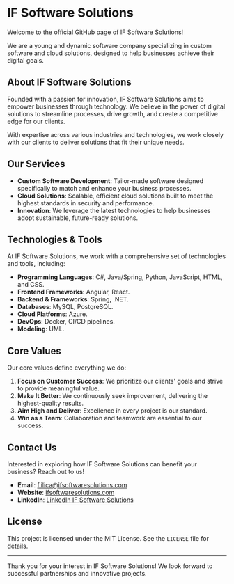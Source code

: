 # IF Software Solutions

Welcome to the official GitHub page of IF Software Solutions! 

We are a young and dynamic software company specializing in custom software and cloud solutions, designed to help businesses achieve their digital goals.

## About IF Software Solutions
Founded with a passion for innovation, IF Software Solutions aims to empower businesses through technology. We believe in the power of digital solutions to streamline processes, drive growth, and create a competitive edge for our clients.

With expertise across various industries and technologies, we work closely with our clients to deliver solutions that fit their unique needs.

## Our Services
- **Custom Software Development**: Tailor-made software designed specifically to match and enhance your business processes.
- **Cloud Solutions**: Scalable, efficient cloud solutions built to meet the highest standards in security and performance.
- **Innovation**: We leverage the latest technologies to help businesses adopt sustainable, future-ready solutions.

## Technologies & Tools
At IF Software Solutions, we work with a comprehensive set of technologies and tools, including:
- **Programming Languages**: C#, Java/Spring, Python, JavaScript, HTML, and CSS.
- **Frontend Frameworks**: Angular, React.
- **Backend & Frameworks**: Spring, .NET.
- **Databases**: MySQL, PostgreSQL.
- **Cloud Platforms**: Azure.
- **DevOps**: Docker, CI/CD pipelines.
- **Modeling**: UML.

## Core Values
Our core values define everything we do:
1. **Focus on Customer Success**: We prioritize our clients' goals and strive to provide meaningful value.
2. **Make It Better**: We continuously seek improvement, delivering the highest-quality results.
3. **Aim High and Deliver**: Excellence in every project is our standard.
4. **Win as a Team**: Collaboration and teamwork are essential to our success.

## Contact Us
Interested in exploring how IF Software Solutions can benefit your business? Reach out to us!

- **Email**: [f.ilica@ifsoftwaresolutions.com](mailto:f.ilica@ifsoftwaresolutions.com)
- **Website**: [ifsoftwaresolutions.com](https://www.ifsoftwaresolutions.com)
- **LinkedIn**: [LinkedIn IF Software Solutions](https://nl.linkedin.com/company/if-software-solutions)

## License
This project is licensed under the MIT License. See the `LICENSE` file for details.

---

Thank you for your interest in IF Software Solutions! We look forward to successful partnerships and innovative projects.
